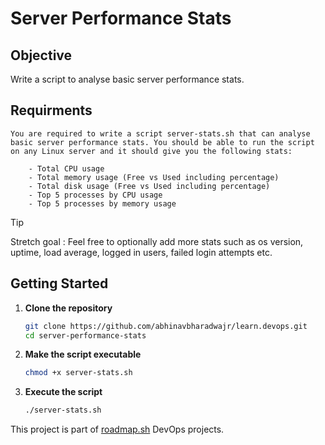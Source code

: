 # Server Performance Stats

## **Objective**

Write a script to analyse basic server performance stats.

## **Requirments**

    You are required to write a script server-stats.sh that can analyse basic server performance stats. You should be able to run the script on any Linux server and it should give you the following stats:

        - Total CPU usage
        - Total memory usage (Free vs Used including percentage)
        - Total disk usage (Free vs Used including percentage)
        - Top 5 processes by CPU usage
        - Top 5 processes by memory usage

> [!TIP]
> Stretch goal : Feel free to optionally add more stats such as os version, uptime, load average, logged in users, failed login attempts etc.

## Getting Started

1. **Clone the repository**

    ```bash
    git clone https://github.com/abhinavbharadwajr/learn.devops.git
    cd server-performance-stats
    ```

2. **Make the script executable**

    ```bash
    chmod +x server-stats.sh
    ```

3. **Execute the script**  

    ```bash
    ./server-stats.sh
    ```

This project is part of [roadmap.sh](https://roadmap.sh/projects/server-stats) DevOps projects.
